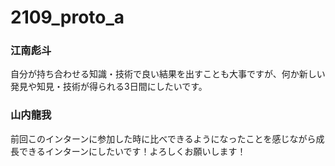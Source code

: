 # 2109_proto_a

### 江南彪斗
自分が持ち合わせる知識・技術で良い結果を出すことも大事ですが、何か新しい発見や知見・技術が得られる3日間にしたいです。

### 山内龍我
前回このインターンに参加した時に比べできるようになったことを感じながら成長できるインターンにしたいです！よろしくお願いします！